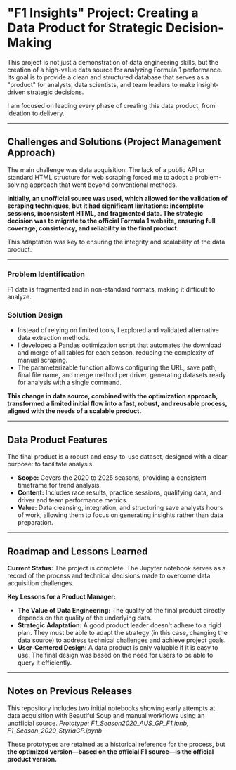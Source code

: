 # "F1 Insights" Project: Creating a Data Product for Strategic Decision-Making

This project is not just a demonstration of data engineering skills, but the creation of a high-value data source for analyzing Formula 1 performance. Its goal is to provide a clean and structured database that serves as a "product" for analysts, data scientists, and team leaders to make insight-driven strategic decisions.

I am focused on leading every phase of creating this data product, from ideation to delivery.

---

## Challenges and Solutions (Project Management Approach)

The main challenge was data acquisition. The lack of a public API or standard HTML structure for web scraping forced me to adopt a problem-solving approach that went beyond conventional methods.

**Initially, an unofficial source was used, which allowed for the validation of scraping techniques, but it had significant limitations: incomplete sessions, inconsistent HTML, and fragmented data.
The strategic decision was to migrate to the official Formula 1 website, ensuring full coverage, consistency, and reliability in the final product.**

This adaptation was key to ensuring the integrity and scalability of the data product.

---

### Problem Identification
F1 data is fragmented and in non-standard formats, making it difficult to analyze.

### Solution Design
- Instead of relying on limited tools, I explored and validated alternative data extraction methods.
- I developed a Pandas optimization script that automates the download and merge of all tables for each season, reducing the complexity of manual scraping.
- The parameterizable function allows configuring the URL, save path, final file name, and merge method per driver, generating datasets ready for analysis with a single command.

**This change in data source, combined with the optimization approach, transformed a limited initial flow into a fast, robust, and reusable process, aligned with the needs of a scalable product.**

---

## Data Product Features
The final product is a robust and easy-to-use dataset, designed with a clear purpose: to facilitate analysis.

- **Scope:** Covers the 2020 to 2025 seasons, providing a consistent timeframe for trend analysis.
- **Content:** Includes race results, practice sessions, qualifying data, and driver and team performance metrics.
- **Value:** Data cleansing, integration, and structuring save analysts hours of work, allowing them to focus on generating insights rather than data preparation.

---

## Roadmap and Lessons Learned

**Current Status:** The project is complete. The Jupyter notebook serves as a record of the process and technical decisions made to overcome data acquisition challenges.

**Key Lessons for a Product Manager:**
- **The Value of Data Engineering:** The quality of the final product directly depends on the quality of the underlying data.
- **Strategic Adaptation:** A good product leader doesn't adhere to a rigid plan. They must be able to adapt the strategy (in this case, changing the data source) to address technical challenges and achieve project goals.
- **User-Centered Design:** A data product is only valuable if it is easy to use. The final design was based on the need for users to be able to query it efficiently.

---

## Notes on Previous Releases

This repository includes two initial notebooks showing early attempts at data acquisition with Beautiful Soup and manual workflows using an unofficial source.
*Prototype: F1_Season2020_AUS_GP_F1.ipnb, F1_Season_2020_StyriaGP.ipynb*

These prototypes are retained as a historical reference for the process, but **the optimized version—based on the official F1 source—is the official product version.**
